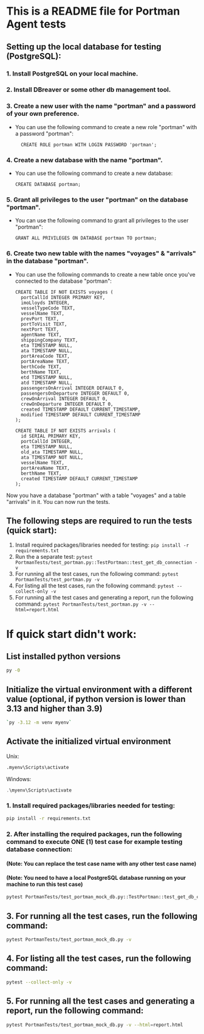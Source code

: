 # This is a README file for Portman Agent tests

## Setting up the local database for testing (PostgreSQL):
### 1. Install PostgreSQL on your local machine.
### 2. Install DBreaver or some other db management tool.  
### 3. Create a **new user** with the name "portman" and a password of your own preference.
- You can use the following command to create a new role "portman" with a password "portman":
  ```postgresql
    CREATE ROLE portman WITH LOGIN PASSWORD 'portman';
  ```
### 4. Create a **new database** with the name "portman".
- You can use the following command to create a new database:
  ```postgresql
  CREATE DATABASE portman;
  ```
### 5. Grant all privileges to the user "portman" on the database "portman".
- You can use the following command to grant all privileges to the user "portman":
  ```postgresql
  GRANT ALL PRIVILEGES ON DATABASE portman TO portman;
  ```
### 6. Create two new table with the names "voyages" & "arrivals" in the database "portman".
- You can use the following commands to create a new table once you've connected to the database "portman":
  ```postgresql
  CREATE TABLE IF NOT EXISTS voyages (
    portCallId INTEGER PRIMARY KEY,
    imoLloyds INTEGER,
    vesselTypeCode TEXT,
    vesselName TEXT,
    prevPort TEXT,
    portToVisit TEXT,
    nextPort TEXT,
    agentName TEXT,
    shippingCompany TEXT,
    eta TIMESTAMP NULL,
    ata TIMESTAMP NULL,
    portAreaCode TEXT,
    portAreaName TEXT,
    berthCode TEXT,
    berthName TEXT,
    etd TIMESTAMP NULL,
    atd TIMESTAMP NULL,
    passengersOnArrival INTEGER DEFAULT 0,
    passengersOnDeparture INTEGER DEFAULT 0,
    crewOnArrival INTEGER DEFAULT 0,
    crewOnDeparture INTEGER DEFAULT 0,
    created TIMESTAMP DEFAULT CURRENT_TIMESTAMP,
    modified TIMESTAMP DEFAULT CURRENT_TIMESTAMP
  );
  ```

  ```postgresql
  CREATE TABLE IF NOT EXISTS arrivals (
    id SERIAL PRIMARY KEY,
    portCallId INTEGER,
    eta TIMESTAMP NULL,
    old_ata TIMESTAMP NULL,
    ata TIMESTAMP NOT NULL,
    vesselName TEXT,
    portAreaName TEXT,
    berthName TEXT,
    created TIMESTAMP DEFAULT CURRENT_TIMESTAMP
  );
  ```
    
Now you have a database "portman" with a table "voyages" and a table "arrivals" in it. You can now run the tests.

## The following steps are required to run the tests (quick start):
1. Install required packages/libraries needed for testing: ```pip install -r requirements.txt```
2. Run the a separate test: ```pytest PortmanTests/test_portman.py::TestPortman::test_get_db_connection -v```
3. For running all the test cases, run the following command: ```pytest PortmanTests/test_portman.py -v```
4. For listing all the test cases, run the following command: ```pytest --collect-only -v```
5. For running all the test cases and generating a report, run the following command: ```pytest PortmanTests/test_portman.py -v --html=report.html```

# If quick start didn't work:

## List installed python versions
```bash
py -0
```


## Initialize the virtual environment with a different value (optional, if python version is lower than 3.13 and higher than 3.9)
```bash
`py -3.12 -m venv myenv`
```

## Activate the initialized virtual environment
Unix:
```bash
.myenv\Scripts\activate
```
Windows:
```powershell
.\myenv\Scripts\activate
```


### 1. Install required packages/libraries needed for testing:
```bash
pip install -r requirements.txt
```

### 2. After installing the required packages, run the following command to execute ONE (1) test case for example testing database connection:
#### (Note: You can replace the test case name with any other test case name)
#### (Note: You need to have a local PostgreSQL database running on your machine to run this test case)
```bash
pytest PortmanTests/test_portman_mock_db.py::TestPortman::test_get_db_connection -v
```

## 3. For running all the test cases, run the following command:
```bash
pytest PortmanTests/test_portman_mock_db.py -v
```

## 4. For listing all the test cases, run the following command:
```bash
pytest --collect-only -v
```

## 5. For running all the test cases and generating a report, run the following command:
```bash
pytest PortmanTests/test_portman_mock_db.py -v --html=report.html
```
